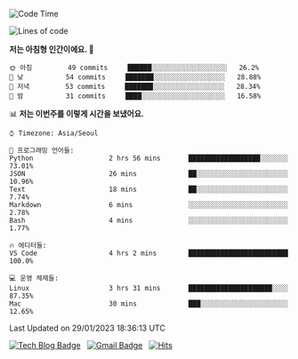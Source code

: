 <!-- ### Hi there 👋 -->

<!--
**dnchoi/dnchoi** is a ✨ _special_ ✨ repository because its `README.md` (this file) appears on your GitHub profile.

Here are some ideas to get you started:

- 🔭 I’m currently working on ...
- 🌱 I’m currently learning ...
- 👯 I’m looking to collaborate on ...
- 🤔 I’m looking for help with ...
- 💬 Ask me about ...
- 📫 How to reach me: ...
- 😄 Pronouns: ...
- ⚡ Fun fact: ...
-->

<!--START_SECTION:waka-->
![Code Time](http://img.shields.io/badge/Code%20Time-336%20hrs%2022%20mins-blue)

![Lines of code](https://img.shields.io/badge/%EC%A0%80%EB%8A%94%20%EC%97%AC%ED%83%9C%EA%B9%8C%EC%A7%80%20-180%20Thousand%20%EC%A4%84%EC%9D%98%20%EC%BD%94%EB%93%9C%EB%A5%BC%20%EC%9E%91%EC%84%B1%ED%96%88%EC%96%B4%EC%9A%94.-blue)

**저는 아침형 인간이에요. 🐤** 

```text
🌞 아침         49 commits     ██████░░░░░░░░░░░░░░░░░░░   26.2% 
🌆 낮　         54 commits     ███████░░░░░░░░░░░░░░░░░░   28.88% 
🌃 저녁         53 commits     ███████░░░░░░░░░░░░░░░░░░   28.34% 
🌙 밤　         31 commits     ████░░░░░░░░░░░░░░░░░░░░░   16.58%

```


📊 **저는 이번주를 이렇게 시간을 보냈어요.** 

```text
⌚︎ Timezone: Asia/Seoul

💬 프로그래밍 언어들: 
Python                   2 hrs 56 mins       ██████████████████░░░░░░░   73.01% 
JSON                     26 mins             ██░░░░░░░░░░░░░░░░░░░░░░░   10.96% 
Text                     18 mins             ██░░░░░░░░░░░░░░░░░░░░░░░   7.74% 
Markdown                 6 mins              ░░░░░░░░░░░░░░░░░░░░░░░░░   2.78% 
Bash                     4 mins              ░░░░░░░░░░░░░░░░░░░░░░░░░   1.77%

🔥 에디터들: 
VS Code                  4 hrs 2 mins        █████████████████████████   100.0%

💻 운영 체제들: 
Linux                    3 hrs 31 mins       █████████████████████░░░░   87.35% 
Mac                      30 mins             ███░░░░░░░░░░░░░░░░░░░░░░   12.65%

```


 Last Updated on 29/01/2023 18:36:13 UTC
<!--END_SECTION:waka-->


[![Tech Blog Badge](http://img.shields.io/badge/-Tech%20blog-black?style=flat-square&logo=github&link=https://zzsza.github.io/)](https://dnchoi.github.io/)
&nbsp;
[![Gmail Badge](https://img.shields.io/badge/Gmail-d14836?style=flat-square&logo=Gmail&logoColor=white&link=mailto:snugyun01@gmail.com)](mailto:dongnyeokc@gmail.com)
&nbsp;
[![Hits](https://hits.seeyoufarm.com/api/count/incr/badge.svg?url=https%3A%2F%2Fgithub.com%2Fgjbae1212%2Fhit-counter&count_bg=%233D7CC8&title_bg=%23555555&icon=&icon_color=%23E7E7E7&title=hits&edge_flat=false)](https://hits.seeyoufarm.com)
<!-- 
![Anurag's github stats](https://github-readme-stats.vercel.app/api?username=dnchoi&show_icons=true&theme=tokyonight)
&nbsp;
![Top Langs](https://github-readme-stats.vercel.app/api/top-langs/?username=dnchoi&layout=compact&theme=tokyonight)
 -->
<div align='center'>
